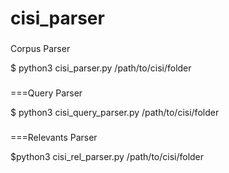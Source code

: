 # cisi_parser

###
Corpus Parser

$ python3 cisi_parser.py /path/to/cisi/folder

###
===Query Parser

$ python3 cisi_query_parser.py /path/to/cisi/folder

###
===Relevants Parser

$python3 cisi_rel_parser.py /path/to/cisi/folder
